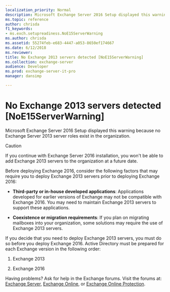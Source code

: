 ```yaml
---
localization_priority: Normal
description: Microsoft Exchange Server 2016 Setup displayed this warning because no Exchange Server 2013 server roles exist in the organization.
ms.topic: reference
author: chrisda
f1_keywords:
- ms.exch.setupreadiness.NoE15ServerWarning
ms.author: chrisda
ms.assetid: 55274feb-e683-4447-a053-8650ef174667
ms.date: 6/12/2018
ms.reviewer: 
title: No Exchange 2013 servers detected [NoE15ServerWarning]
ms.collection: exchange-server
audience: Developer
ms.prod: exchange-server-it-pro
manager: dansimp

---
```


# No Exchange 2013 servers detected [NoE15ServerWarning]

Microsoft Exchange Server 2016 Setup displayed this warning because no Exchange Server 2013 server roles exist in the organization.

> [!CAUTION]
> If you continue with Exchange Server 2016 installation, you won't be able to add Exchange 2013 servers to the organization at a future date.

Before deploying Exchange 2016, consider the following factors that may require you to deploy Exchange 2013 servers prior to deploying Exchange 2016:

- **Third-party or in-house developed applications**: Applications developed for earlier versions of Exchange may not be compatible with Exchange 2016. You may need to maintain Exchange 2013 servers to support these applications.

- **Coexistence or migration requirements**: If you plan on migrating mailboxes into your organization, some solutions may require the use of Exchange 2013 servers.

If you decide that you need to deploy Exchange 2013 servers, you must do so before you deploy Exchange 2016. Active Directory must be prepared for each Exchange version in the following order:

1. Exchange 2013

2. Exchange 2016

Having problems? Ask for help in the Exchange forums. Visit the forums at: [Exchange Server](https://go.microsoft.com/fwlink/p/?linkId=60612), [Exchange Online](https://go.microsoft.com/fwlink/p/?linkId=267542), or [Exchange Online Protection](https://go.microsoft.com/fwlink/p/?linkId=285351).
